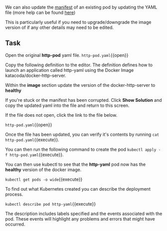 We can also update the [manifest](https://kubernetes.io/docs/reference/glossary/?all=true#term-manifest) of an existing pod by updating the YAML file (more help can be found [here](https://www.tutorialspoint.com/kubernetes/kubernetes_pod.htm))

This is particularly useful if you need to upgrade/downgrade the image version of if any other details may need to be edited.

## Task 
Open the original **http-pod** yaml file. `http-pod.yaml`{{open}}

Copy the following definition to the editor. The definition defines how to launch an application called http-yaml using the Docker Image katacoda/docker-http-server.

Within the **image** section update the version of the docker-http-server to **healthy**

If you're stuck or the manifest has been corrupted. Click **Show Solution** and copy the updated yaml into the file and return to this screen.
       
If the file does not open, click the link to the file below.

`http-pod.yaml`{{open}}

Once the file has been updated, you can verify it's contents by running `cat http-pod.yaml`{{execute}}.

You can then run the following command to create the pod `kubectl apply -f http-pod.yaml`{{execute}}.

You can then use kubectl to see that the **http-yaml** pod now has the **healthy** version of the docker image.

`kubectl get pods -o wide`{{execute}}

To find out what Kubernetes created you can describe the deployment process.

`kubectl describe pod http-yaml`{{execute}}

The description includes labels specified and the events associated with the pod. These events will highlight any problems and errors that might have occurred.

